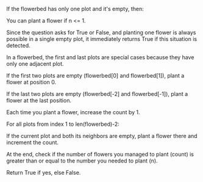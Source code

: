If the flowerbed has only one plot and it's empty, then:

You can plant a flower if n <= 1.

Since the question asks for True or False, and planting one flower is always possible in a single empty plot, it immediately returns True if this situation is detected.

In a flowerbed, the first and last plots are special cases because they have only one adjacent plot.

If the first two plots are empty (flowerbed[0] and flowerbed[1]), plant a flower at position 0.

If the last two plots are empty (flowerbed[-2] and flowerbed[-1]), plant a flower at the last position.

Each time you plant a flower, increase the count by 1.

For all plots from index 1 to len(flowerbed)-2:

If the current plot and both its neighbors are empty, plant a flower there and increment the count.

At the end, check if the number of flowers you managed to plant (count) is greater than or equal to the number you needed to plant (n).

Return True if yes, else False.









